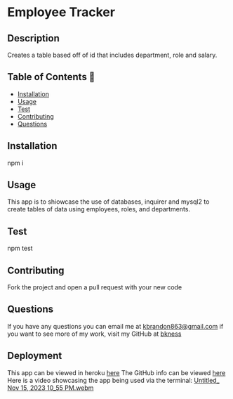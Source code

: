 # Employee Tracker


## Description 
Creates a table based off of id that includes department, role and salary.

## Table of Contents 📝

- [Installation](#installation)
- [Usage](#usage)
- [Test](#test)
- [Contributing](#contributing)
- [Questions](#questions-📝)

## Installation 
npm i

## Usage
This app is to shiowcase the use of databases, inquirer and mysql2 to create tables of data using employees, roles, and departments.

## Test 
npm test

## Contributing
Fork the project and open a pull request with your new code



## Questions
If you have any questions you can email me at kbrandon863@gmail.com if you want to see more of my work, visit my GitHub at [bkness](https://github.com/bkness)

## Deployment
This app can be viewed in heroku [here](https://dashboard.heroku.com/apps/professional-employee-tracker)
The GitHub info can be viewed [here](https://github.com/bkness/employee-tracker)
Here is a video showcasing the app being used via the terminal: 
[Untitled_ Nov 15, 2023 10_55 PM.webm](https://github.com/bkness/employee-tracker/assets/123907755/3ca6e4b4-d811-4870-a9de-2bc1e46281c3)
